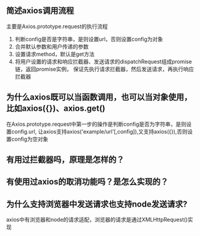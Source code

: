 ## 简述axios调用流程
主要是Axios.prototype.request的执行流程
1. 判断config是否是字符串，是则设置url，否则设置config为对象
2. 合并默认参数和用户传递的参数
3. 设置请求method，默认是get方法
4. 将用户设置的请求和响应拦截器、发送请求的dispatchRequest组成promise链，返回promise实例，
保证先执行请求拦截器，然后发送请求，再执行响应拦截器

## 为什么axios既可以当函数调用，也可以当对象使用，比如axios({})、axios.get()
在Axios.prototype.request中第一步的操作是判断config是否为字符串，是则设置config.url,
让axios支持axios('example/url'[,config]),又支持axios({}),否则设置config为空对象

## 有用过拦截器吗，原理是怎样的？
## 有使用过axios的取消功能吗？是怎么实现的？
## 为什么支持浏览器中发送请求也支持node发送请求?
axios中有浏览器和node的请求适配，浏览器的请求是通过XMLHttpRequest()实现